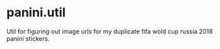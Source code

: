 # panini.util

Util for figuring out image urls for my duplicate fifa wold cup russia 2018 panini stickers.
